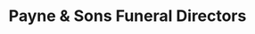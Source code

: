 ---
title: "Payne & Sons Funeral Directors"
url: /eastbourne/payne-and-sons-funeral-directors/
shop: funeral directors
---
